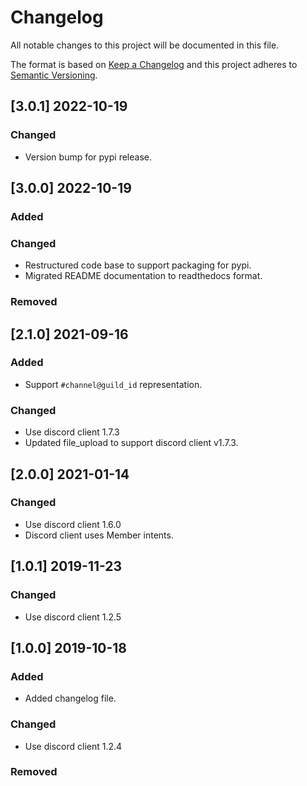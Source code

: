 # Changelog
All notable changes to this project will be documented in this file.

The format is based on [Keep a Changelog](http://keepachangelog.com/en/1.0.0/)
and this project adheres to [Semantic Versioning](http://semver.org/spec/v2.0.0.html).

## [3.0.1] 2022-10-19

### Changed
  - Version bump for pypi release.

## [3.0.0] 2022-10-19

### Added

### Changed
  - Restructured code base to support packaging for pypi.
  - Migrated README documentation to readthedocs format.

### Removed

## [2.1.0] 2021-09-16
### Added
  - Support `#channel@guild_id` representation.

### Changed
  - Use discord client 1.7.3
  - Updated file_upload to support discord client v1.7.3.

## [2.0.0] 2021-01-14
### Changed
  - Use discord client 1.6.0
  - Discord client uses Member intents.

## [1.0.1] 2019-11-23
### Changed
  - Use discord client 1.2.5

## [1.0.0] 2019-10-18
### Added
  - Added changelog file.

### Changed
  - Use discord client 1.2.4

### Removed
